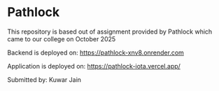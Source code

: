 # Pathlock

This repository is based out of assignment provided by Pathlock which came to our college on October 2025

Backend is deployed on: https://pathlock-xnv8.onrender.com

Application is deployed on: https://pathlock-iota.vercel.app/

Submitted by:
Kuwar Jain 
